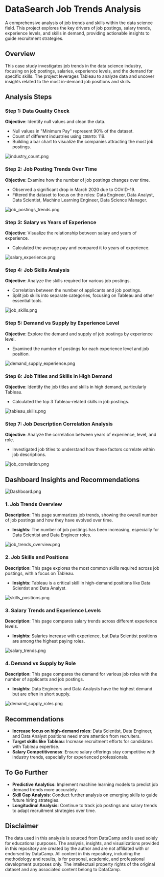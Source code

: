 # DataSearch Job Trends Analysis
A comprehensive analysis of job trends and skills within the data science field. This project explores the key drivers of job postings, salary trends, experience levels, and skills in demand, providing actionable insights to guide recruitment strategies.

## Overview
This case study investigates job trends in the data science industry, focusing on job postings, salaries, experience levels, and the demand for specific skills. The project leverages Tableau to analyze data and uncover insights related to the most in-demand job positions and skills.

## Analysis Steps

### Step 1: Data Quality Check
**Objective**: Identify null values and clean the data.
- Null values in "Minimum Pay" represent 90% of the dataset.
- Count of different industries using `COUNTD`: 119.
- Building a bar chart to visualize the companies attracting the most job postings.

![industry_count.png](images/industry_count.png)

### Step 2: Job Posting Trends Over Time
**Objective**: Examine how the number of job postings changes over time.
- Observed a significant drop in March 2020 due to COVID-19.
- Filtered the dataset to focus on the roles: Data Engineer, Data Analyst, Data Scientist, Machine Learning Engineer, Data Science Manager.

![job_postings_trends.png](images/job_postings_trends.png)

### Step 3: Salary vs Years of Experience
**Objective**: Visualize the relationship between salary and years of experience.
- Calculated the average pay and compared it to years of experience.

![salary_experience.png](images/salary_experience.png)

### Step 4: Job Skills Analysis
**Objective**: Analyze the skills required for various job postings.
- Correlation between the number of applicants and job postings.
- Split job skills into separate categories, focusing on Tableau and other essential tools.

![job_skills.png](images/job_skills.png)

### Step 5: Demand vs Supply by Experience Level
**Objective**: Explore the demand and supply of job postings by experience level.
- Examined the number of postings for each experience level and job position.

![demand_supply_experience.png](images/demand_supply_experience.png)

### Step 6: Job Titles and Skills in High Demand
**Objective**: Identify the job titles and skills in high demand, particularly Tableau.
- Calculated the top 3 Tableau-related skills in job postings.

![tableau_skills.png](images/tableau_skills.png)

### Step 7: Job Description Correlation Analysis
**Objective**: Analyze the correlation between years of experience, level, and role.
- Investigated job titles to understand how these factors correlate within job descriptions.

![job_correlation.png](images/job_correlation.png)

## Dashboard Insights and Recommendations

![Dashboard.png](images/Dashboard.png)

### 1. Job Trends Overview
**Description**: This page summarizes job trends, showing the overall number of job postings and how they have evolved over time.
- **Insights**: The number of job postings has been increasing, especially for Data Scientist and Data Engineer roles.

![job_trends_overview.png](images/job_trends_overview.png)
### 2. Job Skills and Positions
**Description**: This page explores the most common skills required across job postings, with a focus on Tableau.
- **Insights**: Tableau is a critical skill in high-demand positions like Data Scientist and Data Analyst.

![skills_positions.png](images/skills_positions.png)

### 3. Salary Trends and Experience Levels
**Description**: This page compares salary trends across different experience levels.
- **Insights**: Salaries increase with experience, but Data Scientist positions are among the highest paying roles.

![salary_trends.png](images/salary_trends.png)

### 4. Demand vs Supply by Role
**Description**: This page compares the demand for various job roles with the number of applicants and job postings.
- **Insights**: Data Engineers and Data Analysts have the highest demand but are often in short supply.

![demand_supply_roles.png](images/demand_supply_roles.png)

## Recommendations
- **Increase focus on high-demand roles**: Data Scientist, Data Engineer, and Data Analyst positions need more attention from recruiters.
- **Target skills like Tableau**: Increase recruitment efforts for candidates with Tableau expertise.
- **Salary Competitiveness**: Ensure salary offerings stay competitive with industry trends, especially for experienced professionals.

## To Go Further
- **Predictive Analytics**: Implement machine learning models to predict job demand trends more accurately.
- **Skill Gap Analysis**: Conduct further analysis on emerging skills to guide future hiring strategies.
- **Longitudinal Analysis**: Continue to track job postings and salary trends to adapt recruitment strategies over time.

## Disclaimer

The data used in this analysis is sourced from DataCamp and is used solely for educational purposes. The analysis, insights, and visualizations provided in this repository are created by the author and are not affiliated with or endorsed by DataCamp. All content in this repository, including the methodology and results, is for personal, academic, and professional development purposes only. The intellectual property rights of the original dataset and any associated content belong to DataCamp.
